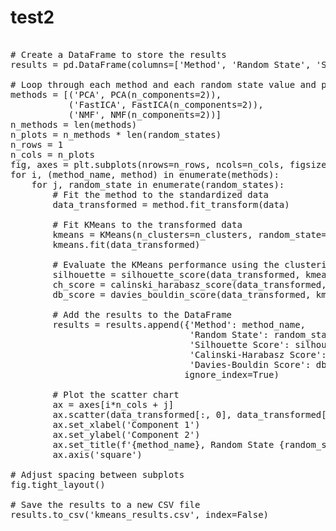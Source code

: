 # test2
<pre>

# Create a DataFrame to store the results
results = pd.DataFrame(columns=['Method', 'Random State', 'Silhouette Score', 'Calinski-Harabasz Score', 'Davies-Bouldin Score'])

# Loop through each method and each random state value and plot the scatter chart
methods = [('PCA', PCA(n_components=2)),
           ('FastICA', FastICA(n_components=2)),
           ('NMF', NMF(n_components=2))]
n_methods = len(methods)
n_plots = n_methods * len(random_states)
n_rows = 1
n_cols = n_plots
fig, axes = plt.subplots(nrows=n_rows, ncols=n_cols, figsize=(n_cols*fig_size[0], n_rows*fig_size[1]))
for i, (method_name, method) in enumerate(methods):
    for j, random_state in enumerate(random_states):
        # Fit the method to the standardized data
        data_transformed = method.fit_transform(data)

        # Fit KMeans to the transformed data
        kmeans = KMeans(n_clusters=n_clusters, random_state=random_state)
        kmeans.fit(data_transformed)

        # Evaluate the KMeans performance using the clustering metrics
        silhouette = silhouette_score(data_transformed, kmeans.labels_)
        ch_score = calinski_harabasz_score(data_transformed, kmeans.labels_)
        db_score = davies_bouldin_score(data_transformed, kmeans.labels_)

        # Add the results to the DataFrame
        results = results.append({'Method': method_name,
                                  'Random State': random_state,
                                  'Silhouette Score': silhouette,
                                  'Calinski-Harabasz Score': ch_score,
                                  'Davies-Bouldin Score': db_score},
                                 ignore_index=True)

        # Plot the scatter chart
        ax = axes[i*n_cols + j]
        ax.scatter(data_transformed[:, 0], data_transformed[:, 1], c=kmeans.labels_)
        ax.set_xlabel('Component 1')
        ax.set_ylabel('Component 2')
        ax.set_title(f'{method_name}, Random State {random_state}\nSilhouette Score: {silhouette:.2f}')
        ax.axis('square')

# Adjust spacing between subplots
fig.tight_layout()

# Save the results to a new CSV file
results.to_csv('kmeans_results.csv', index=False)

</pre>
